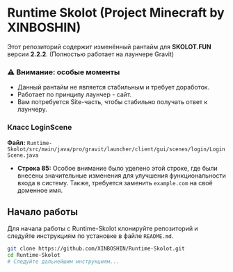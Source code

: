 # Runtime Skolot (Project Minecraft by XINBOSHIN)

Этот репозиторий содержит изменённый рантайм для **SKOLOT.FUN** версии **2.2.2**. (Полностью работает на лаунчере Gravit)   

### ⚠️ Внимание: особые моменты 
- Данный рантайм не является стабильным и требует доработок. 
- Работает по принципу лаунчер - сайт.
- Вам потребуется Site-часть, чтобы стабильно получать ответ к лаунчеру.

### Класс LoginScene  

**Файл:** `Runtime-Skolot/src/main/java/pro/gravit/launcher/client/gui/scenes/login/LoginScene.java`  

- **Строка 85:** Особое внимание было уделено этой строке, где были внесены значительные изменения для улучшения функциональности входа в систему. Также, требуется заменить `example.com` на своё доменное имя.

## Начало работы  

Для начала работы с Runtime-Skolot клонируйте репозиторий и следуйте инструкциям по установке в файле `README.md`.  

```bash  
git clone https://github.com/XINBOSHIN/Runtime-Skolot.git
cd Runtime-Skolot  
# Следуйте дальнейшим инструкциям...
